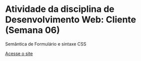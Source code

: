 <h1>Atividade da disciplina de Desenvolvimento Web: Cliente (Semana 06)</h1>

Semântica de Formulário e sintaxe CSS

[Acesse o site](https://leonardotcorreia.github.io/dwba4-semana-06-3026621/index.html)
